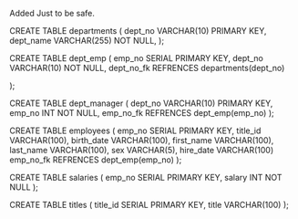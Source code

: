 Added Just to be safe.


<!-- Creating Tables -->

CREATE TABLE departments (
	dept_no VARCHAR(10) PRIMARY KEY,
	dept_name VARCHAR(255) NOT NULL,
);
	
CREATE TABLE dept_emp (
	emp_no SERIAL PRIMARY KEY,
	dept_no VARCHAR(10) NOT NULL, 
    dept_no_fk REFRENCES departments(dept_no)
    
);

CREATE TABLE dept_manager (
	dept_no VARCHAR(10) PRIMARY KEY,
	emp_no INT NOT NULL,
    emp_no_fk REFRENCES dept_emp(emp_no)
);

CREATE TABLE employees (
	emp_no SERIAL PRIMARY KEY,
	title_id VARCHAR(100),
	birth_date VARCHAR(100),
	first_name VARCHAR(100),
	last_name VARCHAR(100),
	sex VARCHAR(5),
	hire_date VARCHAR(100)
    emp_no_fk REFRENCES dept_emp(emp_no)
);
	
CREATE TABLE salaries (
	emp_no SERIAL PRIMARY KEY,
	salary INT NOT NULL
);

CREATE TABLE titles (
	title_id SERIAL PRIMARY KEY,
	title VARCHAR(100)
);


